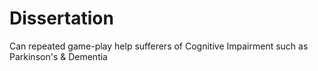 # Dissertation
Can repeated game-play help sufferers of Cognitive Impairment such as Parkinson's &amp; Dementia
